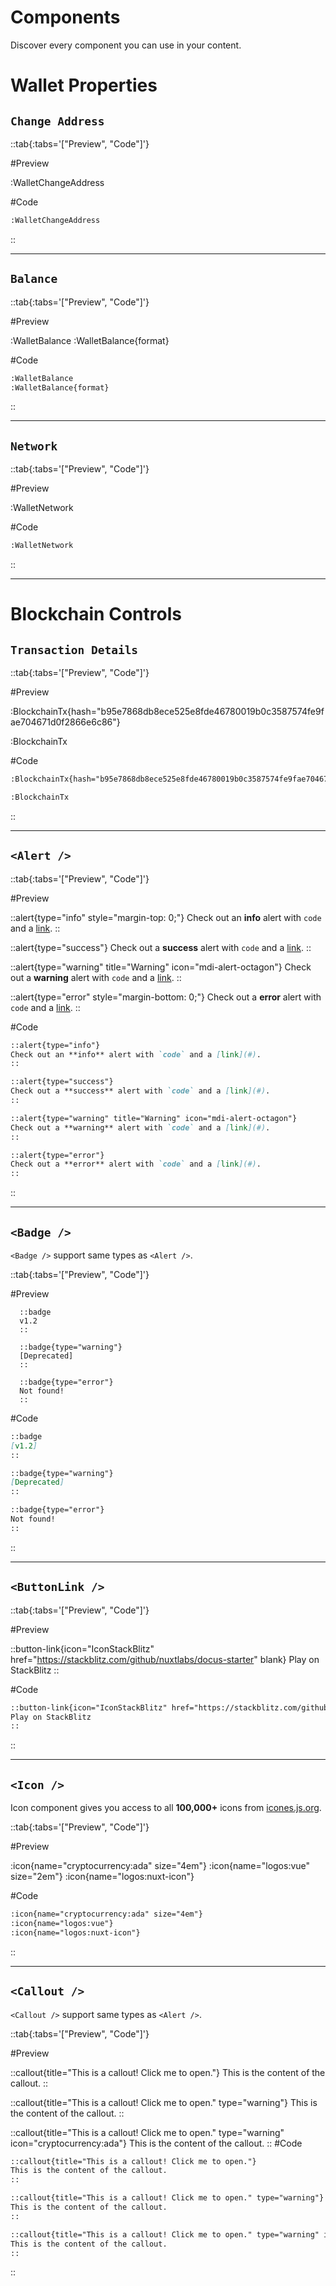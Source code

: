 # Components

Discover every component you can use in your content.

# Wallet Properties

## `Change Address`

::tab{:tabs='["Preview", "Code"]'}

#Preview

:WalletChangeAddress

#Code

```md
:WalletChangeAddress
```

::

---

## `Balance`

::tab{:tabs='["Preview", "Code"]'}

#Preview

:WalletBalance
:WalletBalance{format}

#Code

```md
:WalletBalance
:WalletBalance{format}
```

::

---

## `Network`

::tab{:tabs='["Preview", "Code"]'}

#Preview

:WalletNetwork

#Code

```md
:WalletNetwork
```

::

---

# Blockchain Controls

## `Transaction Details`

::tab{:tabs='["Preview", "Code"]'}

#Preview

:BlockchainTx{hash="b95e7868db8ece525e8fde46780019b0c3587574fe9fae704671d0f2866e6c86"}

:BlockchainTx

#Code

```md
:BlockchainTx{hash="b95e7868db8ece525e8fde46780019b0c3587574fe9fae704671d0f2866e6c86"}

:BlockchainTx
```

::

---

## `<Alert />`

::tab{:tabs='["Preview", "Code"]'}

#Preview

::alert{type="info" style="margin-top: 0;"}
Check out an **info** alert with `code` and a [link](#).
::

::alert{type="success"}
Check out a **success** alert with `code` and a [link](#).
::

::alert{type="warning" title="Warning" icon="mdi-alert-octagon"}
Check out a **warning** alert with `code` and a [link](#).
::

::alert{type="error" style="margin-bottom: 0;"}
Check out a **error** alert with `code` and a [link](#).
::

#Code

```md
::alert{type="info"}
Check out an **info** alert with `code` and a [link](#).
::

::alert{type="success"}
Check out a **success** alert with `code` and a [link](#).
::

::alert{type="warning" title="Warning" icon="mdi-alert-octagon"}
Check out a **warning** alert with `code` and a [link](#).
::

::alert{type="error"}
Check out a **error** alert with `code` and a [link](#).
::
```

::

---

## `<Badge />`

`<Badge />` support same types as `<Alert />`.

::tab{:tabs='["Preview", "Code"]'}

#Preview

      ::badge
      v1.2
      ::

      ::badge{type="warning"}
      [Deprecated]
      ::

      ::badge{type="error"}
      Not found!
      ::

#Code

```md [Code]
::badge
[v1.2]
::

::badge{type="warning"}
[Deprecated]
::

::badge{type="error"}
Not found!
::
```

::

---

## `<ButtonLink />`

::tab{:tabs='["Preview", "Code"]'}

#Preview

::button-link{icon="IconStackBlitz" href="https://stackblitz.com/github/nuxtlabs/docus-starter" blank}
Play on StackBlitz
::

#Code

```md
::button-link{icon="IconStackBlitz" href="https://stackblitz.com/github/nuxtlabs/docus-starter" blank}
Play on StackBlitz
::
```

::

---

## `<Icon />`

Icon component gives you access to all **100,000+** icons from [icones.js.org](https://icones.js.org).

::tab{:tabs='["Preview", "Code"]'}

#Preview

:icon{name="cryptocurrency:ada" size="4em"}
:icon{name="logos:vue" size="2em"}
:icon{name="logos:nuxt-icon"}

#Code

```md
:icon{name="cryptocurrency:ada" size="4em"}
:icon{name="logos:vue"}
:icon{name="logos:nuxt-icon"}
```

::

---

## `<Callout />`

`<Callout />` support same types as `<Alert />`.

::tab{:tabs='["Preview", "Code"]'}

#Preview

::callout{title="This is a callout! Click me to open."}
This is the content of the callout.
::

::callout{title="This is a callout! Click me to open." type="warning"}
This is the content of the callout.
::

::callout{title="This is a callout! Click me to open." type="warning" icon="cryptocurrency:ada"}
This is the content of the callout.
::
#Code

```md
::callout{title="This is a callout! Click me to open."}
This is the content of the callout.
::

::callout{title="This is a callout! Click me to open." type="warning"}
This is the content of the callout.
::

::callout{title="This is a callout! Click me to open." type="warning" icon="cryptocurrency:ada"}
This is the content of the callout.
::
```

::
